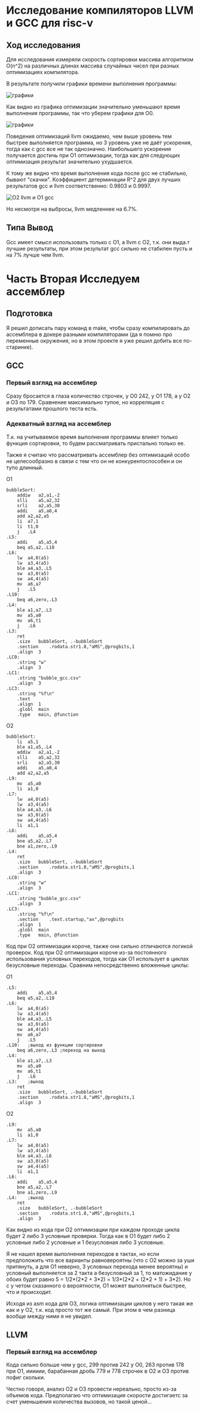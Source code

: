 # Исследование компиляторов LLVM и GCC для risc-v

## Ход исследования

Для исследования измеряли скорость сортировки массива алгоритмом O(n^2) на различных длинах массива случайных чисел при разных оптимизациях компилятора.

В результате получили графики времени выполнения программы:

![графики](./all_grath.png)

Как видно из графика оптимизации значительно уменьшают время выполнения программы, так что уберем графики для О0.

![графики](./O0+.png)

Поведения оптимизаций llvm ожидаемо, чем выше уровень тем быстрее выполняется программа, но 3 уровень уже не даёт ускорения, тогда как с gcc все не так однозначно. Наибольшего ускорения получается достичь при O1 оптимизации, тогда как для следующих оптимизация результат значительно ухудшается.

К тому же видно что время выполнения кода после gcc не стабильно, бывают "скачки". Коэффициент детерминации R^2 для двух лучших результатов gcc и llvm соответственно: 0.9803 и 0.9997.

![O2 llvm и O1 gcc](best_only.png)

Но несмотря на выбросы, llvm медленнее на 6.7%.

## Типа Вывод

Gcc имеет смысл использовать только с O1, а llvm с O2, т.к. они выда.т лучшие результаты, при этом результат gсс сильно не стабилен пусть и на 7% лучше чем llvm.

# Часть Вторая Исследуем ассемблер

## Подготовка

Я решил дописать пару команд в make, чтобы сразу компилировать до ассемблера в докере разными компиляторами (да я помню про переменные окружения, но в этом проекте я уже решил добить все по-старинке).

## GCC

### Первый взгляд на ассемблер

Сразу бросается в глаза количество строчек, у O0 242, у O1 178, а у О2 и О3 по 179. Сравнение максимально тупое, но корреляция с результатами прошлого теста есть.

### Адекватный взгляд на ассемблер

Т.к. на учитываемое время выполнения программы влияет только функция сортировки, то будем рассматривать пристально только ее. 

Также я считаю что рассматривать ассемблер без оптимизаций особо не целесообразно в связи с тем что он не конкурентоспособен и он тупо длинный.

O1
```
bubbleSort:
	addiw	a2,a1,-2
	slli	a5,a2,32
	srli	a2,a5,30
	addi	a5,a0,4
	add	a2,a2,a5
	li	a7,1
	li	t1,0
	j	.L4
.L5:
	addi	a5,a5,4
	beq	a5,a2,.L10
.L6:
	lw	a4,0(a5)
	lw	a3,4(a5)
	ble	a4,a3,.L5
	sw	a3,0(a5)
	sw	a4,4(a5)
	mv	a6,a7
	j	.L5
.L10:
	beq	a6,zero,.L3
.L4:
	ble	a1,a7,.L3
	mv	a5,a0
	mv	a6,t1
	j	.L6
.L3:
	ret
	.size	bubbleSort, .-bubbleSort
	.section	.rodata.str1.8,"aMS",@progbits,1
	.align	3
.LC0:
	.string	"w"
	.align	3
.LC1:
	.string	"bubble_gcc.csv"
	.align	3
.LC3:
	.string	"%f\n"
	.text
	.align	1
	.globl	main
	.type	main, @function
```

O2
```
bubbleSort:
	li	a5,1
	ble	a1,a5,.L4
	addiw	a2,a1,-2
	slli	a5,a2,32
	srli	a2,a5,30
	addi	a5,a0,4
	add	a2,a2,a5
.L9:
	mv	a5,a0
	li	a1,0
.L7:
	lw	a4,0(a5)
	lw	a3,4(a5)
	ble	a4,a3,.L6
	sw	a3,0(a5)
	sw	a4,4(a5)
	li	a1,1
.L6:
	addi	a5,a5,4
	bne	a5,a2,.L7
	bne	a1,zero,.L9
.L4:
	ret
	.size	bubbleSort, .-bubbleSort
	.section	.rodata.str1.8,"aMS",@progbits,1
	.align	3
.LC0:
	.string	"w"
	.align	3
.LC1:
	.string	"bubble_gcc.csv"
	.align	3
.LC3:
	.string	"%f\n"
	.section	.text.startup,"ax",@progbits
	.align	1
	.globl	main
	.type	main, @function
```

Код при O2 оптимизации короче, также они сильно отличаются логикой проверок. Код при O2 оптимизации короче из-за постоянного использования условных переходов, тогда как O1 использует в циклах безусловные переходы.
Сравним непосредственно вложенные циклы:

O1
```
.L5:
	addi	a5,a5,4
	beq	a5,a2,.L10
.L6:
	lw	a4,0(a5)
	lw	a3,4(a5)
	ble	a4,a3,.L5
	sw	a3,0(a5)
	sw	a4,4(a5)
	mv	a6,a7
	j	.L5
.L10:   ;выход из функции сортировки
	beq	a6,zero,.L3 ;переход на выход
.L4:
	ble	a1,a7,.L3
	mv	a5,a0
	mv	a6,t1
	j	.L6
.L3:    ;выход
	ret
	.size	bubbleSort, .-bubbleSort
	.section	.rodata.str1.8,"aMS",@progbits,1
	.align	3
```

O2
```
.L9:
	mv	a5,a0
	li	a1,0
.L7:
	lw	a4,0(a5)
	lw	a3,4(a5)
	ble	a4,a3,.L6
	sw	a3,0(a5)
	sw	a4,4(a5)
	li	a1,1
.L6:
	addi	a5,a5,4
	bne	a5,a2,.L7
	bne	a1,zero,.L9
.L4:    ;выход
	ret
	.size	bubbleSort, .-bubbleSort
	.section	.rodata.str1.8,"aMS",@progbits,1
	.align	3
```

Как видно из кода при O2 оптимизации при каждом проходе цикла будет 2 либо 3 условные проверки. Тогда как в O1 будет либо 2 условные либо 2 условные и 1 безусловная либо 3 условные. 

Я не нашел время выполнения переходов в тактах, но если предположить что все варианты равновероятны (что с O2 можно за уши притянуть, а для O1 неверно, 3 условных перехода менее вероятны) и условный выполняется за 2 такта а безусловный за 1, то матожидание у обоих будет равно 5 = 1/2\*(2\*2 + 3\*2) = 1/3\*(2\*2 + (2\*2 + 1) + 3\*2). Но с у четом сказанного о вероятности, O1 может выполняться быстрее, что и происходит.

Исходя из asm кода для О3, логика оптимизации циклов у него такая же как и у O2, т.к. код просто тот же самый. При этом в чем разница вообще между ними я не увидел.

## LLVM

### Первый взгляд на ассемблер

Кода сильно больше чем у gcc, 299 против 242 у О0, 263 против 178 при О1, ииииии, барабанная дробь 779 и 778 строчек в O2 и O3 против пофиг скольки.

Честно говоря, анализ O2 и O3 провести нереально, просто из-за объемов кода. Предполагаю что оптимизация скорости достигаетс за счет уменьшения количества вызовов, но такой ценой...